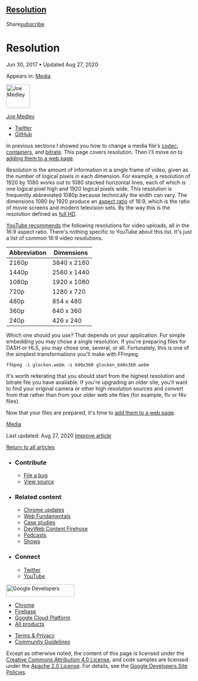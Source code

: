 





<a href="#resolution" class="w-toc__header--link">Resolution</a>
----------------------------------------------------------------

Share<a href="/newsletter/" class="gc-analytics-event w-actions__fab w-actions__fab--subscribe"><span>subscribe</span></a>

Resolution
==========

Jun 30, 2017 <span class="w-author__separator">•</span> Updated Aug 27, 2020

<span class="w-post-signpost__title">Appears in:</span> <a href="/media" class="w-post-signpost__link">Media</a>

[<img src="https://web-dev.imgix.net/image/admin/ynJFmvKEbD9diZZsTdkD.jpg?auto=format&amp;fit=crop&amp;h=64&amp;w=64" alt="Joe Medley" class="w-author__image" sizes="(min-width: 64px) 64px, calc(100vw - 48px)" srcset="https://web-dev.imgix.net/image/admin/ynJFmvKEbD9diZZsTdkD.jpg?fit=crop&amp;h=64&amp;w=64&amp;auto=format&amp;dpr=1&amp;q=75, https://web-dev.imgix.net/image/admin/ynJFmvKEbD9diZZsTdkD.jpg?fit=crop&amp;h=64&amp;w=64&amp;auto=format&amp;dpr=2&amp;q=50 2x, https://web-dev.imgix.net/image/admin/ynJFmvKEbD9diZZsTdkD.jpg?fit=crop&amp;h=64&amp;w=64&amp;auto=format&amp;dpr=3&amp;q=35 3x, https://web-dev.imgix.net/image/admin/ynJFmvKEbD9diZZsTdkD.jpg?fit=crop&amp;h=64&amp;w=64&amp;auto=format&amp;dpr=4&amp;q=23 4x, https://web-dev.imgix.net/image/admin/ynJFmvKEbD9diZZsTdkD.jpg?fit=crop&amp;h=64&amp;w=64&amp;auto=format&amp;dpr=5&amp;q=20 5x" width="64" height="64" />](/authors/joemedley/)

<a href="/authors/joemedley/" class="w-author__name-link">Joe Medley</a>

-   <a href="https://twitter.com/medleyjp" class="w-author__link">Twitter</a>
-   <a href="https://github.com/jpmedley" class="w-author__link">GitHub</a>

In previous sections I showed you how to change a media file's [codec, containers](/containers-and-codecs), and [bitrate](/bitrate). This page covers resolution. Then I'll move on to [adding them to a web page](/add-media).

*Resolution* is the amount of information in a single frame of video, given as the number of logical pixels in each dimension. For example, a resolution of 1920 by 1080 works out to 1080 stacked horizontal lines, each of which is one logical pixel high and 1920 logical pixels wide. This resolution is frequently abbreviated 1080p because technically the width can vary. The dimensions 1080 by 1920 produce an [aspect ratio](https://en.wikipedia.org/wiki/Aspect_ratio_(image)) of 16:9, which is the ratio of movie screens and modern television sets. By the way this is the resolution defined as [full HD](https://www.google.com/search?q=what+is+hd+resolution&oq=what+is+hd+resolution&aqs=chrome.0.0l6.3183j0j8&sourceid=chrome&ie=UTF-8#q=full+hd+resolution).

[YouTube recommends](https://support.google.com/youtube/answer/6375112) the following resolutions for video uploads, all in the 16:9 aspect ratio. There's nothing specific to YouTube about this list. It's just a list of common 16:9 video resolutions.

<table><thead><tr class="header"><th>Abbreviation</th><th>Dimensions</th></tr></thead><tbody><tr class="odd"><td>2160p</td><td>3840 x 2160</td></tr><tr class="even"><td>1440p</td><td>2560 x 1440</td></tr><tr class="odd"><td>1080p</td><td>1920 x 1080</td></tr><tr class="even"><td>720p</td><td>1280 x 720</td></tr><tr class="odd"><td>480p</td><td>854 x 480</td></tr><tr class="even"><td>360p</td><td>640 x 360</td></tr><tr class="odd"><td>240p</td><td>426 x 240</td></tr></tbody></table>

Which one should you use? That depends on your application. For simple embedding you may chose a single resolution. If you're preparing files for DASH or HLS, you may chose one, several, or all. Fortunately, this is one of the simplest transformations you'll make with FFmpeg.

    ffmpeg -i glocken.webm -s 640x360 glocken_640x360.webm

It's worth reiterating that you should start from the highest resolution and bitrate file you have available. If you're upgrading an older site, you'll want to find your original camera or other high resolution sources and convert from that rather than from your older web site files (for example, flv or f4v files).

Now that your files are prepared, it's time to [add them to a web page](/add-media).

<a href="/tags/media/" class="w-chip">Media</a>

<span class="w-mr--sm">Last updated: Aug 27, 2020 </span>[Improve article](https://github.com/GoogleChrome/web.dev/blob/master/src/site/content/en/media/resolution/index.md)

<a href="/media" class="gc-analytics-event w-article-navigation__link w-article-navigation__link--back w-article-navigation__link--single">Return to all articles</a>

-   ### Contribute

    -   <a href="https://github.com/GoogleChrome/web.dev/issues/new?assignees=&amp;labels=bug&amp;template=bug_report.md&amp;title=" class="w-footer__linkbox-link">File a bug</a>
    -   <a href="https://github.com/googlechrome/web.dev" class="w-footer__linkbox-link">View source</a>

-   ### Related content

    -   <a href="https://blog.chromium.org/" class="w-footer__linkbox-link">Chrome updates</a>
    -   <a href="https://developers.google.com/web/" class="w-footer__linkbox-link">Web Fundamentals</a>
    -   <a href="https://developers.google.com/web/showcase/" class="w-footer__linkbox-link">Case studies</a>
    -   <a href="https://devwebfeed.appspot.com/" class="w-footer__linkbox-link">DevWeb Content Firehose</a>
    -   <a href="/podcasts/" class="w-footer__linkbox-link">Podcasts</a>
    -   <a href="/shows/" class="w-footer__linkbox-link">Shows</a>

-   ### Connect

    -   <a href="https://www.twitter.com/ChromiumDev" class="w-footer__linkbox-link">Twitter</a>
    -   <a href="https://www.youtube.com/user/ChromeDevelopers" class="w-footer__linkbox-link">YouTube</a>

<a href="https://developers.google.com/" class="w-footer__utility-logo-link"><img src="/images/lockup-color.png" alt="Google Developers" class="w-footer__utility-logo" width="185" height="33" /></a>

-   <a href="https://developer.chrome.com/" class="w-footer__utility-link">Chrome</a>
-   <a href="https://firebase.google.com/" class="w-footer__utility-link">Firebase</a>
-   <a href="https://cloud.google.com/" class="w-footer__utility-link">Google Cloud Platform</a>
-   <a href="https://developers.google.com/products" class="w-footer__utility-link">All products</a>

<!-- -->

-   <a href="https://policies.google.com/" class="w-footer__utility-link">Terms &amp; Privacy</a>
-   <a href="/community-guidelines/" class="w-footer__utility-link">Community Guidelines</a>

Except as otherwise noted, the content of this page is licensed under the [Creative Commons Attribution 4.0 License](https://creativecommons.org/licenses/by/4.0/), and code samples are licensed under the [Apache 2.0 License](https://www.apache.org/licenses/LICENSE-2.0). For details, see the [Google Developers Site Policies](https://developers.google.com/terms/site-policies).
